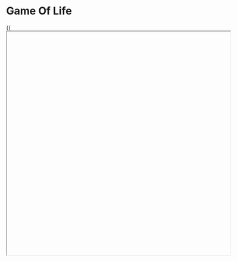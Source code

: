 # Game Of Life

{{<iframe id="gameoflife" site="https://ycuervob.github.io/gameoflife/" width="600px" height="600px" >}}

## TensorFlow

The code uses TensorFlow, an open-source library for machine learning and neural networks. TensorFlow offers a wide range of tools and functionalities for building and training machine learning models.

In this case, TensorFlow is used to perform the convolution of the Game of Life matrix. Convolution is a mathematical process that combines two functions to produce a third function that represents how one function influences the other. In the context of the Game of Life, convolution is used to apply the rules of the game and determine the state of each cell in the next generation.

The code uses the convolution functionality of TensorFlow to convolve the Game of Life matrix with a specific kernel. The kernel is a three-dimensional matrix that defines the rules of survival and death for the cells in the game. Through convolution, a new matrix is obtained that represents the next generation of the game.

### Detailed Explannation

In two dimensions we can make a convolution like the ones shown in [masking section](/showcase/docs/shortcodes/corte_1/masking/#kernel-convolution), this kind of convolution allow us to alter an image mixing the characteristics of a convolution kernel and the image itsefl. Each operation is made over every pixel of the image making possible to change the value of the pixel according to the values of the pixel in its surroundings, an example of a single operation is shown in the next image.

<div>
<p style="text-align: center;">Figure 1: Kernel convolution</p>
<img id="classigConvolution" src="/showcase/sketches/convolution2d.png" width="auto" height="auto">
</div>

We can create a convolution in which we can count the number of one's surrounding a specific "pixel". the process shown in figure 1 is calculated throw a simple operation, basically the process consist of reshaping the values of the matrices of shape 3x3 in vectors of shape 9x1 an operate them with dot product.

{{< katex display >}}
    C_M = (1 \times 1) + (0 \times 1) + (0 \times 1) + (0 \times 1) + (1 \times 0) + (1 \times 1) + (1 \times 1) + (0 \times 1) + (0 \times 1) = 3
{{< /katex >}}

Similarly, we can extrapolate this operation in two dimensions in three dimensions as well, imagine a kernel matrix not of shape 3x3 but one of shape 3x3x3 such as the one in the Figure 2 which has ones in every postion exept for the center.

<div>
<p style="text-align: center;">Figure 2: Kernel convolution 3 dimensions</p>
<img style="display: block;margin-left: auto; margin-right: auto;width: 50%;" id="classigConvolution" src="/showcase/sketches/convolution3d.png" width="500px" height="500px">
</div>

Therefore, we can use a matrix of such characteristics to perform a similar operation like the one made in Figure 1, as shown in Figure 3.

<div>
<p style="text-align: center;">Figure 3: Convolution 3 dimensions</p>
<img  id="classigConvolution" src="/showcase/sketches/convolution3dcomplete.png" width="auto" height="auto">
</div>

